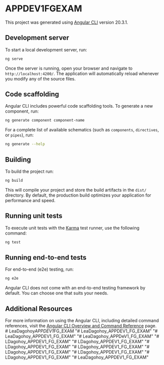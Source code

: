 # APPDEV1FGEXAM

This project was generated using [Angular CLI](https://github.com/angular/angular-cli) version 20.3.1.

## Development server

To start a local development server, run:

```bash
ng serve
```

Once the server is running, open your browser and navigate to `http://localhost:4200/`. The application will automatically reload whenever you modify any of the source files.

## Code scaffolding

Angular CLI includes powerful code scaffolding tools. To generate a new component, run:

```bash
ng generate component component-name
```

For a complete list of available schematics (such as `components`, `directives`, or `pipes`), run:

```bash
ng generate --help
```

## Building

To build the project run:

```bash
ng build
```

This will compile your project and store the build artifacts in the `dist/` directory. By default, the production build optimizes your application for performance and speed.

## Running unit tests

To execute unit tests with the [Karma](https://karma-runner.github.io) test runner, use the following command:

```bash
ng test
```

## Running end-to-end tests

For end-to-end (e2e) testing, run:

```bash
ng e2e
```

Angular CLI does not come with an end-to-end testing framework by default. You can choose one that suits your needs.

## Additional Resources

For more information on using the Angular CLI, including detailed command references, visit the [Angular CLI Overview and Command Reference](https://angular.dev/tools/cli) page.
#   L e a D a g o h o y _ A P P D E V 1 _ F G _ E X A M  
 "# LeaDagohoy_APPDEV1_FG_EXAM" 
"# LeaDagohoy_APPDEV1_FG_EXAM" 
"# LeaDagohoy_APPDeV1_FG_EXAM" 
"# LDagohoy_APPDEV1_FG_EXAM" 
"# LDagohoy_APPDEV1_FG_EXAM" 
"# LDagohoy_APPDEV1_FG_EXAM" 
"# LDagohoy_APPDEV1_FG_EXAM" 
"# LDagohoy_APPDEV1_FG_EXAM" 
"# LDagohoy_APPDEV1_FG_EXAM" 
"# LDagohoy_APPDEV1_FG_EXAM" 
"# LeaDagohoy_APPDEV1_FG_EXAM" 
